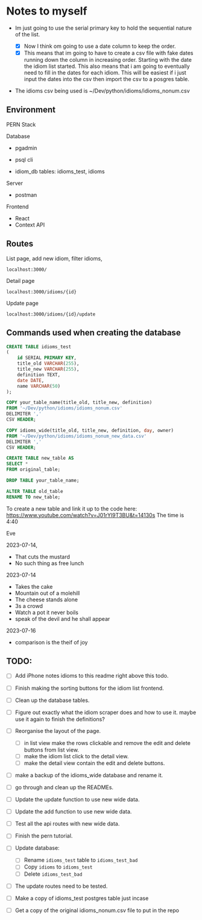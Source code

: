 # Notes to myself

- Im just going to use the serial primary key to hold the sequential nature of the list.

  - [x] Now I think om going to use a date column to keep the order.
  - [x] This means that im going to have to create a csv file with fake dates running down the column in increasing order. Starting with the date the idiom list started. This also means that i am going to eventually need to fill in the dates for each idiom. This will be easiest if i just input the dates into the csv then import the csv to a posgres table.

- The idioms csv being used is ~/Dev/python/idioms/idioms_nonum.csv

## Environment

PERN Stack

Database

- pgadmin
- psql cli

- idiom_db tables: idioms_test, idioms

Server

- postman

Frontend

- React
- Context API

## Routes

List page, add new idiom, filter idioms,

```
localhost:3000/
```

Detail page

```
localhost:3000/idioms/{id}
```

Update page

```
localhost:3000/idioms/{id}/update
```

## Commands used when creating the database

```sql
CREATE TABLE idioms_test
(
    id SERIAL PRIMARY KEY,
    title_old VARCHAR(255),
    title_new VARCHAR(255),
    definition TEXT,
    date DATE,
    name VARCHAR(50)
);
```

```sql
COPY your_table_name(title_old, title_new, definition)
FROM '~/Dev/python/idioms/idioms_nonum.csv'
DELIMITER ','
CSV HEADER;
```

```sql
COPY idioms_wide(title_old, title_new, definition, day, owner)
FROM '~/Dev/python/idioms/idioms_nonum_new_data.csv'
DELIMITER ','
CSV HEADER;
```

```sql
CREATE TABLE new_table AS
SELECT *
FROM original_table;
```

```sql
DROP TABLE your_table_name;
```

```sql
ALTER TABLE old_table
RENAME TO new_table;
```

To create a new table and link it up to the code here: https://www.youtube.com/watch?v=J01rYl9T3BU&t=14130s
The time is 4:40

Eve

2023-07-14,

- That cuts the mustard
- No such thing as free lunch

2023-07-14

- Takes the cake
- Mountain out of a molehill
- The cheese stands alone
- 3s a crowd
- Watch a pot it never boils
- speak of the devil and he shall appear

2023-07-16

- comparison is the theif of joy

## TODO:

- [ ] Add iPhone notes idioms to this readme right above this todo.
- [ ] Finish making the sorting buttons for the idiom list frontend.
- [ ] Clean up the database tables.
- [ ] Figure out exactly what the idiom scraper does and how to use it. maybe use it again to finish the definitions?
- [ ] Reorganise the layout of the page.
  - [ ] in list view make the rows clickable and remove the edit and delete buttons from list view.
  - [ ] make the idiom list click to the detail view.
  - [ ] make the detail view contain the edit and delete buttons.
- [ ] make a backup of the idioms_wide database and rename it.
- [ ] go through and clean up the READMEs.

- [ ] Update the update function to use new wide data.
- [ ] Update the add function to use new wide data.
- [ ] Test all the api routes with new wide data.
- [ ] Finish the pern tutorial.
- [ ] Update database:
  - [ ] Rename `idioms_test` table to `idioms_test_bad`
  - [ ] Copy `idioms` to `idioms_test`
  - [ ] Delete `idioms_test_bad`
- [ ] The update routes need to be tested.
- [ ] Make a copy of idioms_test postgres table just incase
- [ ] Get a copy of the original idioms_nonum.csv file to put in the repo
